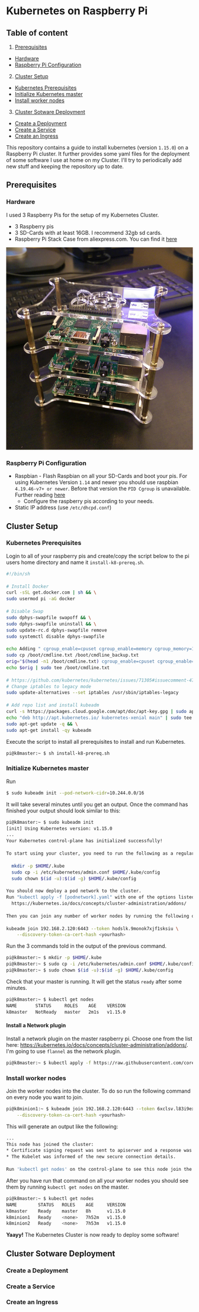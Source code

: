 # Kubernetes on Raspberry Pi

## Table of content
1. [Prerequisites](#prerequisites)
  * [Hardware](#hardware)
  * [Raspberry Pi Configuration](#raspberry-pi-configuration)
2. [Cluster Setup](#setup)
  * [Kubernetes Prerequisites](#kubernetes-prerequisites)
  * [Initialize Kubernetes master](#initialize-kubernetes-master)
  * [Install worker nodes](#install-worker-nodes)
3. [Cluster Sotware Deployment](#tutorial)
  * [Create a Deployment](#create-a-deployment)
  * [Create a Service](#create-a-service)
  * [Create an Ingress](#create-an-ingress)

This repository contains a guide to install kubernetes (version `1.15.0`) on a Raspberry Pi cluster. It further provides some yaml files for the deployment of some software I use at home on my Cluster. I'll try to periodically add new stuff and keeping the repository up to date.

## Prerequisites
### Hardware

I used 3 Raspberry Pis for the setup of my Kubernetes Cluster.

* 3 Raspberry pis
* 3 SD-Cards with at least 16GB. I recommend 32gb sd cards.
* Raspberry Pi Stack Case from aliexpress.com. You can find it [here](https://www.aliexpress.com/item/32916001567.html?spm=a2g0s.9042311.0.0.4c164c4d2g6PJB)

![Raspberry Pi Stack](/images/raspberry-pi-stack.jpeg "Raspberry Pi Cluster")

### Raspberry Pi Configuration
* Raspbian - Flash Raspbian on all your SD-Cards and boot your pis. For using Kubernetes Version `1.14` and newer you should use raspbian `4.19.46-v7+ or newer`. Before that version the `PID Cgroup` is unavailable. Further reading [here](https://github.com/teamserverless/k8s-on-raspbian/issues/16)
  * Configure the raspberry pis according to your needs.
* Static IP address (use `/etc/dhcpd.conf`)


## Cluster Setup
### Kubernetes Prerequisites
Login to all of your raspberry pis and create/copy the script below to the pi users home directory and name it `install-k8-prereq.sh`.
```bash
#!/bin/sh

# Install Docker
curl -sSL get.docker.com | sh && \
sudo usermod pi -aG docker

# Disable Swap
sudo dphys-swapfile swapoff && \
sudo dphys-swapfile uninstall && \
sudo update-rc.d dphys-swapfile remove
sudo systemctl disable dphys-swapfile

echo Adding " cgroup_enable=cpuset cgroup_enable=memory cgroup_memory=1" to /boot/cmdline.txt
sudo cp /boot/cmdline.txt /boot/cmdline_backup.txt
orig="$(head -n1 /boot/cmdline.txt) cgroup_enable=cpuset cgroup_enable=memory cgroup_memory=1"
echo $orig | sudo tee /boot/cmdline.txt

# https://github.com/kubernetes/kubernetes/issues/71305#issuecomment-479558920
# Change iptables to legacy mode
sudo update-alternatives --set iptables /usr/sbin/iptables-legacy

# Add repo list and install kubeadm
curl -s https://packages.cloud.google.com/apt/doc/apt-key.gpg | sudo apt-key add - && \
echo "deb http://apt.kubernetes.io/ kubernetes-xenial main" | sudo tee /etc/apt/sources.list.d/kubernetes.list && \
sudo apt-get update -q && \
sudo apt-get install -qy kubeadm
```

Execute the script to install all prerequisites to install and run Kubernetes.
```bash
pi@k8master:~ $ sh install-k8-prereq.sh
```

### Initialize Kubernetes master
Run
```bash
$ sudo kubeadm init --pod-network-cidr=10.244.0.0/16
```
It will take several minutes until you get an output. Once the command has finished your output should look similar to this:

```bash
pi@k8master:~ $ sudo kubeadm init
[init] Using Kubernetes version: v1.15.0
...
Your Kubernetes control-plane has initialized successfully!

To start using your cluster, you need to run the following as a regular user:

  mkdir -p $HOME/.kube
  sudo cp -i /etc/kubernetes/admin.conf $HOME/.kube/config
  sudo chown $(id -u):$(id -g) $HOME/.kube/config

You should now deploy a pod network to the cluster.
Run "kubectl apply -f [podnetwork].yaml" with one of the options listed at:
  https://kubernetes.io/docs/concepts/cluster-administration/addons/

Then you can join any number of worker nodes by running the following on each as root:

kubeadm join 192.168.2.120:6443 --token hodslk.9monok7xjf1sksiu \
    --discovery-token-ca-cert-hash <yourhash>
```

Run the 3 commands told in the output of the previous command.

```bash
pi@k8master:~ $ mkdir -p $HOME/.kube
pi@k8master:~ $ sudo cp -i /etc/kubernetes/admin.conf $HOME/.kube/config
pi@k8master:~ $ sudo chown $(id -u):$(id -g) $HOME/.kube/config
```

Check that your master is running. It will get the status `ready` after some minutes.
```bash
pi@k8master:~ $ kubectl get nodes
NAME       STATUS     ROLES    AGE    VERSION
k8master   NotReady   master   2m1s   v1.15.0
```

#### Install a Network plugin
Install a network plugin on the master raspberry pi. Choose one from the list here: https://kubernetes.io/docs/concepts/cluster-administration/addons/. I'm going to use `flannel` as the network plugin.
```bash
pi@k8master:~ $ kubectl apply -f https://raw.githubusercontent.com/coreos/flannel/62e44c867a2846fefb68bd5f178daf4da3095ccb/Documentation/kube-flannel.yml
```

### Install worker nodes
Join the worker nodes into the cluster. To do so run the following command on every node you want to join.
```bash
pi@k8minion1:~ $ kubeadm join 192.168.2.120:6443 --token 6xclsv.l83i9exyrujkyb82 \
    --discovery-token-ca-cert-hash <yourhash>
```

This will generate an output like the following:
```bash
...
This node has joined the cluster:
* Certificate signing request was sent to apiserver and a response was received.
* The Kubelet was informed of the new secure connection details.

Run 'kubectl get nodes' on the control-plane to see this node join the cluster.
```

After you have run that command on all your worker nodes you should see them by running `kubectl get nodes` on the master.
```bash
pi@k8master:~ $ kubectl get nodes
NAME        STATUS   ROLES    AGE     VERSION
k8master    Ready    master   8h      v1.15.0
k8minion1   Ready    <none>   7h52m   v1.15.0
k8minion2   Ready    <none>   7h53m   v1.15.0
```

**Yaayy!** The Kubernetes Cluster is now ready to deploy some software!

## Cluster Sotware Deployment

### Create a Deployment

### Create a Service

### Create an Ingress
